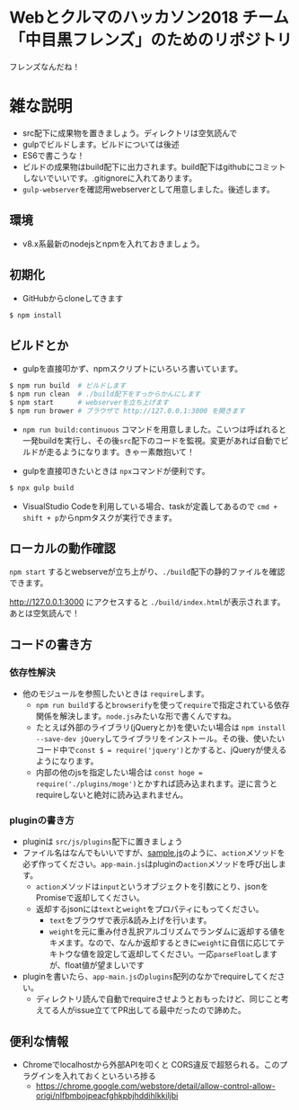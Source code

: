 Webとクルマのハッカソン2018 チーム「中目黒フレンズ」のためのリポジトリ
===========================================================

フレンズなんだね！

雑な説明
=======

* src配下に成果物を置きましょう。ディレクトリは空気読んで
* gulpでビルドします。ビルドについては後述
* ES6で書こうな！
* ビルドの成果物はbuild配下に出力されます。build配下はgithubにコミットしないでいいです。.gitignoreに入れてあります。
* `gulp-webserver`を確認用webserverとして用意しました。後述します。

環境
----

* v8.x系最新のnodejsとnpmを入れておきましょう。

初期化
------

* GitHubからcloneしてきます

```sh
$ npm install
```

ビルドとか
------

* gulpを直接叩かず、npmスクリプトにいろいろ書いています。

```sh
$ npm run build  # ビルドします
$ npm run clean  # ./build配下をすっからかんにします
$ npm start      # webserverを立ち上げます
$ npm run brower # ブラウザで http://127.0.0.1:3000 を開きます
```

* `npm run build:continuous` コマンドを用意しました。こいつは呼ばれると一発buildを実行し、その後`src`配下のコードを監視。変更があれば自動でビルドが走るようになります。きゃー素敵抱いて！

* gulpを直接叩きたいときは `npx`コマンドが便利です。

```sh
$ npx gulp build
```

* VisualStudio Codeを利用している場合、taskが定義してあるので `cmd + shift + p`からnpmタスクが実行できます。

ローカルの動作確認
-------

`npm start` するとwebserveが立ち上がり、`./build`配下の静的ファイルを確認できます。

http://127.0.0.1:3000 にアクセスすると `./build/index.html`が表示されます。あとは空気読んで！

コードの書き方
------------

### 依存性解決

* 他のモジュールを参照したいときは `require`します。
  * `npm run build`すると`browserify`を使って`require`で指定されている依存関係を解決します。`node.js`みたいな形で書くんですね。
  * たとえば外部のライブラリ(jQueryとか)を使いたい場合は `npm install --save-dev jQuery`してライブラリをインストール。その後、使いたいコード中で`const $ = require('jquery')`とかすると、jQueryが使えるようになります。
  * 内部の他のjsを指定したい場合は `const hoge = require('./plugins/moge')`とかすれば読み込まれます。逆に言うとrequireしないと絶対に読み込まれません。

### pluginの書き方

* pluginは `src/js/plugins`配下に置きましょう
* ファイル名はなんでもいいですが、[sample.js](./src/js/plugins/sample.js)のように、`action`メソッドを必ず作ってください。`app-main.js`はpluginの`action`メソッドを呼び出します。
  * `action`メソッドは`input`というオブジェクトを引数にとり、jsonをPromiseで返却してください。
  * 返却するjsonには`text`と`weight`をプロパティにもってください。
    * `text`をブラウザで表示&読み上げを行います。
    * `weight`を元に重み付き乱択アルゴリズムでランダムに返却する値をキメます。なので、なんか返却するときに`weight`に自信に応じてテキトウな値を設定して返却してください。一応`parseFloat`しますが、float値が望ましいです
* pluginを書いたら、`app-main.js`の`plugins`配列のなかでrequireしてください。
  * ディレクトリ読んで自動でrequireさせようとおもったけど、同じこと考えてる人がissue立ててPR出してる最中だったので諦めた。

便利な情報
--------

* Chromeでlocalhostから外部APIを叩くと CORS違反で超怒られる。このプラグインを入れておくといろいろ捗る
  * https://chrome.google.com/webstore/detail/allow-control-allow-origi/nlfbmbojpeacfghkpbjhddihlkkiljbi


